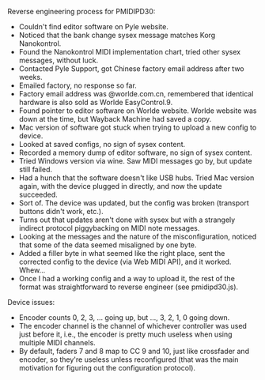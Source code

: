 Reverse engineering process for PMIDIPD30:
  * Couldn't find editor software on Pyle website.
  * Noticed that the bank change sysex message matches Korg Nanokontrol.
  * Found the Nanokontrol MIDI implementation chart, tried other sysex messages,
    without luck.
  * Contacted Pyle Support, got Chinese factory email address after two weeks.
  * Emailed factory, no response so far.
  * Factory email address was @worlde.com.cn, remembered that identical hardware
    is also sold as Worlde EasyControl.9.
  * Found pointer to editor software on Worlde website. Worlde website was down
    at the time, but Wayback Machine had saved a copy.
  * Mac version of software got stuck when trying to upload a new config to
    device.
  * Looked at saved configs, no sign of sysex content.
  * Recorded a memory dump of editor software, no sign of sysex content.
  * Tried Windows version via wine. Saw MIDI messages go by, but update still
    failed.
  * Had a hunch that the software doesn't like USB hubs. Tried Mac version
    again, with the device plugged in directly, and now the update succeeded.
  * Sort of. The device was updated, but the config was broken (transport
    buttons didn't work, etc.).
  * Turns out that updates aren't done with sysex but with a strangely indirect
    protocol piggybacking on MIDI note messages.
  * Looking at the messages and the nature of the misconfiguration, noticed that
    some of the data seemed misaligned by one byte.
  * Added a filler byte in what seemed like the right place, sent the corrected
    config to the device (via Web MIDI API), and it worked. Whew...
  * Once I had a working config and a way to upload it, the rest of the format
    was straightforward to reverse engineer (see pmidipd30.js).

Device issues:
  * Encoder counts 0, 2, 3, ... going up, but ..., 3, 2, 1, 0 going down.
  * The encoder channel is the channel of whichever controller was used just
    before it, i.e., the encoder is pretty much useless when using multiple
    MIDI channels.
  * By default, faders 7 and 8 map to CC 9 and 10, just like crossfader and
    encoder, so they're useless unless reconfigured (that was the main
    motivation for figuring out the configuration protocol).
